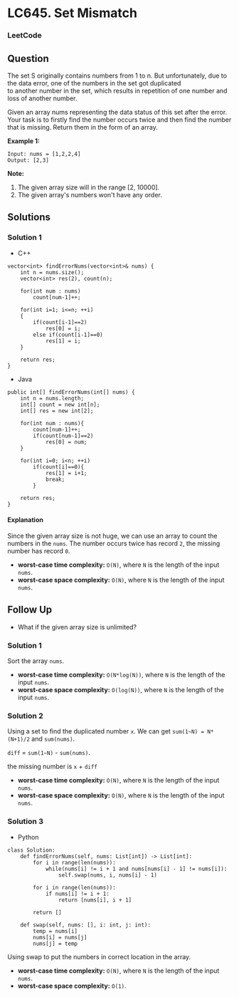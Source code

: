 # LC645. Set Mismatch

### LeetCode

## Question

The set S originally contains numbers from 1 to n. But unfortunately, due to the data error, one of the numbers in the set got duplicated to another number in the set, which results in repetition of one number and loss of another number.

Given an array nums representing the data status of this set after the error. Your task is to firstly find the number occurs twice and then find the number that is missing. Return them in the form of an array.

**Example 1:**
```
Input: nums = [1,2,2,4]
Output: [2,3]
```

**Note:**

1.	The given array size will in the range [2, 10000].
2.	The given array's numbers won't have any order.

## Solutions

### Solution 1

* C++
```
vector<int> findErrorNums(vector<int>& nums) {
    int n = nums.size();
    vector<int> res(2), count(n);

    for(int num : nums)
        count[num-1]++;

    for(int i=1; i<=n; ++i)
    {
        if(count[i-1]==2) 
            res[0] = i;
        else if(count[i-1]==0)
            res[1] = i;
    }

    return res;
}
```

* Java
```
public int[] findErrorNums(int[] nums) {
    int n = nums.length;
    int[] count = new int[n];
    int[] res = new int[2];

    for(int num : nums){
        count[num-1]++;
        if(count[num-1]==2)
            res[0] = num;
    }

    for(int i=0; i<n; ++i)
        if(count[i]==0){
            res[1] = i+1;
            break;
        }

    return res;
}
```

#### Explanation

Since the given array size is not huge, we can use an array to count the numbers in the `nums`. The number occurs twice has record `2`, the missing number has record `0`.

* **worst-case time complexity:** `O(N)`, where `N` is the length of the input `nums`.
* **worst-case space complexity:** `O(N)`, where `N` is the length of the input `nums`.

## Follow Up

* What if the given array size is unlimited?

### Solution 1

Sort the array `nums`.

* **worst-case time complexity:** `O(N*log(N))`, where `N` is the length of the input `nums`.
* **worst-case space complexity:** `O(log(N))`, where `N` is the length of the input `nums`.

### Solution 2

Using a set to find the duplicated number `x`. We can get `sum(1~N) = N*(N+1)/2` and `sum(nums)`. 

`diff` = `sum(1~N)` - `sum(nums)`.

the missing number is `x` + `diff`

* **worst-case time complexity:** `O(N)`, where `N` is the length of the input `nums`.
* **worst-case space complexity:** `O(N)`, where `N` is the length of the input `nums`.

### Solution 3

* Python
```
class Solution:
    def findErrorNums(self, nums: List[int]) -> List[int]:
        for i in range(len(nums)):
            while(nums[i] != i + 1 and nums[nums[i] - 1] != nums[i]):
                self.swap(nums, i, nums[i] - 1)
                
        for i in range(len(nums)):
            if nums[i] != i + 1:
                return [nums[i], i + 1]
            
        return []
    
    def swap(self, nums: [], i: int, j: int):
        temp = nums[i]
        nums[i] = nums[j]
        nums[j] = temp
```

Using swap to put the numbers in correct location in the array.


* **worst-case time complexity:** `O(N)`, where `N` is the length of the input `nums`.
* **worst-case space complexity:** `O(1)`.